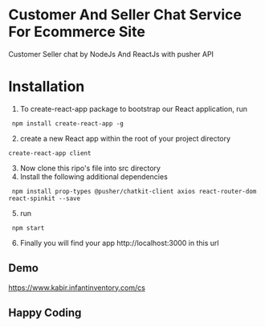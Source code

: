 # Customer And Seller Chat Service For Ecommerce Site
Customer Seller chat by NodeJs And ReactJs with pusher API

# Installation
1. To create-react-app package to bootstrap our React application, run 
```
 npm install create-react-app -g
```
2. create a new React app within the root of your project directory
```
create-react-app client
```
3. Now clone this ripo's file into src directory
4. Install the following additional dependencies
```
 npm install prop-types @pusher/chatkit-client axios react-router-dom react-spinkit --save
```
5. run 
```
 npm start
 ```
 6. Finally you will find your app 
 http://localhost:3000 
 in this url
 
 
 ## Demo
 https://www.kabir.infantinventory.com/cs
 
 ## Happy Coding
